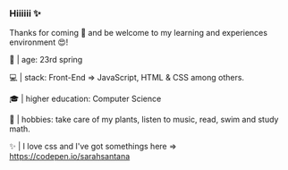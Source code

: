 ### Hiiiiii ✨
Thanks for coming 🤗 and be welcome to my learning and experiences environment 😍!

🌻 | age: 23rd spring

💻 | stack: Front-End => JavaScript, HTML & CSS among others.

🎓 | higher education: Computer Science 

🎨 | hobbies: take care of my plants, listen to music, read, swim and study math.

✨ | I love css and I've got somethings here => https://codepen.io/sarahsantana

